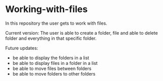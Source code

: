 # Working-with-files
In this repository the user gets to work with files.

Current version:
The user is able to create a folder, file and able to delete folder and everything in that specific folder.


Future updates:
- be able to display the folders in a list
- be able to display files in a folder in a list
- be able to move files between folders
- be able to move folders to other folders
